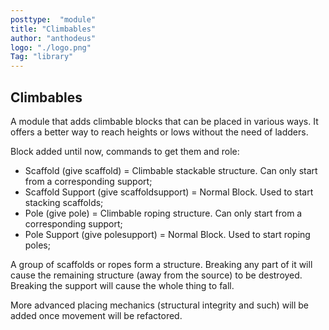 ```yaml
---
posttype:  "module"  
title: "Climbables"
author: "anthodeus"
logo: "./logo.png"
Tag: "library"
---
```

## Climbables

A module that adds climbable blocks that can be placed in various ways. It offers a better way to reach heights or lows without the need of ladders.

Block added until now, commands to get them and role:
- Scaffold (give scaffold) = Climbable stackable structure. Can only start from a corresponding support;
- Scaffold Support (give scaffoldsupport) = Normal Block. Used to start stacking scaffolds;
- Pole (give pole) = Climbable roping structure. Can only start from a corresponding support;
- Pole Support (give polesupport) = Normal Block. Used to start roping poles;

A group of scaffolds or ropes form a structure. Breaking any part of it will cause the remaining structure (away from the source) to be destroyed. Breaking the support will cause the whole thing to fall.

More advanced placing mechanics (structural integrity and such) will be added once movement will be refactored.